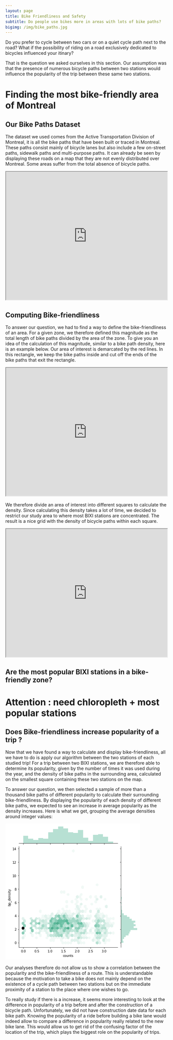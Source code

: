 ```yaml
---
layout: page
title: Bike Friendliness and Safety
subtitle: Do people use bikes more in areas with lots of bike paths?
bigimg: /img/bike_paths.jpg
---
```


Do you prefer to cycle between two cars or on a quiet cycle path next to the road?
What if the possibility of riding on a road exclusively dedicated to bicycles influenced your itinary?

That is the question we asked ourselves in this section. Our assumption was that the presence of numerous bicycle paths between two stations would influence the popularity of the trip between these same two stations.


# Finding the most bike-friendly area of Montreal

## Our Bike Paths Dataset

The dataset we used comes from the Active Transportation Division of Montreal, it is all the bike paths that have been built or traced in Montreal. These paths consist mainly of bicycle lanes but also include a few on-street paths, sidewalk paths and multi-purpose paths. It can already be seen by displaying these roads on a map that they are not evenly distributed over Montreal. Some areas suffer from the total absence of bicycle paths.

<iframe src="https://daviskia.github.io/maps/safety/Bike_Paths.html" width="100%" height="400px"></iframe>

## Computing Bike-friendliness

To answer our question, we had to find a way to define the bike-friendliness of an area. For a given zone, we therefore defined this magnitude as the total length of bike paths divided by the area of the zone. To give you an idea of the calculation of this magnitude, similar to a bike path density, here is an example below. Our area of interest is demarcated by the red lines. In this rectangle, we keep the bike paths inside and cut off the ends of the bike paths that exit the rectangle.

<iframe src="https://daviskia.github.io/maps/safety/Example_of_bp_density_calculation.html" width="100%" height="400px"></iframe>

We therefore divide an area of interest into different squares to calculate the density. Since calculating this density takes a lot of time, we decided to restrict our study area to where most BIXI stations are concentrated. The result is a nice grid with the density of bicycle paths within each square.

<iframe src="https://daviskia.github.io/maps/safety/Bike_Path_Density_Chloropleth.html" width="100%" height="400px"></iframe>

## Are the most popular BIXI stations in a bike-friendly zone?




# Attention : need chloropleth + most popular stations


## Does Bike-friendliness increase popularity of a trip ?

Now that we have found a way to calculate and display bike-friendliness, all we have to do is apply our algorithm between the two stations of each studied trip! For a trip between two BIXI stations, we are therefore able to determine its popularity, given by the number of times it was used during the year, and the density of bike paths in the surrounding area, calculated on the smallest square containing these two stations on the map.

To answer our question, we then selected a sample of more than a thousand bike paths of different popularity to calculate their surrounding bike-friendliness. By displaying the popularity of each density of different bike paths, we expected to see an increase in average popularity as the density increases. Here is what we get, grouping the average densities around integer values:

![Bike density versus route popularity](img/bp_corr_hex.png)

Our analyses therefore do not allow us to show a correlation between the popularity and the bike-friendliness of a route. This is understandable because the motivation to take a bike does not mainly depend on the existence of a cycle path between two stations but on the immediate proximity of a station to the place where one wishes to go. 

To really study if there is a increase, it seems more interesting to look at the difference in popularity of a trip before and after the construction of a bicycle path. Unfortunately, we did not have construction date data for each bike path. Knowing the popularity of a ride before building a bike lane would indeed allow to compare a difference in popularity really related to the new bike lane. This would allow us to get rid of the confusing factor of the location of the trip, which plays the biggest role on the popularity of trips.